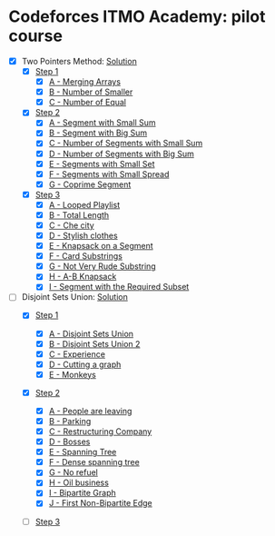 # Codeforces ITMO Academy: pilot course

- [x] Two Pointers Method: [Solution](https://skqliao.github.io/2021/04/25/ITMO-Two-Pointers-Method/)
  - [x] [Step 1](https://codeforces.com/edu/course/2/lesson/9/1/practice)
    - [x] [A - Merging Arrays](https://codeforces.com/edu/course/2/lesson/9/1/practice/contest/307092/problem/A)
    - [x] [B - Number of Smaller](https://codeforces.com/edu/course/2/lesson/9/1/practice/contest/307092/problem/B)
    - [x] [C - Number of Equal](https://codeforces.com/edu/course/2/lesson/9/1/practice/contest/307092/problem/C)
  - [x] [Step 2](https://codeforces.com/edu/course/2/lesson/9/2/practice)
    - [x] [A - Segment with Small Sum](https://codeforces.com/edu/course/2/lesson/9/2/practice/contest/307093/problem/A)
    - [x] [B - Segment with Big Sum](https://codeforces.com/edu/course/2/lesson/9/2/practice/contest/307093/problem/B)
    - [x] [C - Number of Segments with Small Sum](https://codeforces.com/edu/course/2/lesson/9/2/practice/contest/307093/problem/C)
    - [x] [D - Number of Segments with Big Sum](https://codeforces.com/edu/course/2/lesson/9/2/practice/contest/307093/problem/D)
    - [x] [E - Segments with Small Set](https://codeforces.com/edu/course/2/lesson/9/2/practice/contest/307093/problem/E)
    - [x] [F - Segments with Small Spread](https://codeforces.com/edu/course/2/lesson/9/2/practice/contest/307093/problem/F)
    - [x] [G - Coprime Segment](https://codeforces.com/edu/course/2/lesson/9/2/practice/contest/307093/problem/G)
  - [x] [Step 3](https://codeforces.com/edu/course/2/lesson/9/3/practice)
    - [x] [A - Looped Playlist](https://codeforces.com/edu/course/2/lesson/9/3/practice/contest/307094/problem/A)
    - [x] [B - Total Length](https://codeforces.com/edu/course/2/lesson/9/3/practice/contest/307094/problem/B)
    - [x] [C - Che city](https://codeforces.com/edu/course/2/lesson/9/3/practice/contest/307094/problem/C)
    - [x] [D - Stylish clothes](https://codeforces.com/edu/course/2/lesson/9/3/practice/contest/307094/problem/D)
    - [x] [E - Knapsack on a Segment](https://codeforces.com/edu/course/2/lesson/9/3/practice/contest/307094/problem/E)
    - [x] [F - Card Substrings](https://codeforces.com/edu/course/2/lesson/9/3/practice/contest/307094/problem/F)
    - [x] [G - Not Very Rude Substring](https://codeforces.com/edu/course/2/lesson/9/3/practice/contest/307094/problem/G)
    - [x] [H - A-B Knapsack](https://codeforces.com/edu/course/2/lesson/9/3/practice/contest/307094/problem/H)
    - [x] [I - Segment with the Required Subset](https://codeforces.com/edu/course/2/lesson/9/3/practice/contest/307094/problem/I)
  
- [ ] Disjoint Sets Union: [Solution](https://skqliao.github.io/2021/05/01/ITMO-Disjoint-Sets-Union/)
  - [x] [Step 1](https://codeforces.com/edu/course/2/lesson/7/1/practice)
    - [x] [A - Disjoint Sets Union](https://codeforces.com/edu/course/2/lesson/7/1/practice/contest/289390/problem/A)
    - [x] [B - Disjoint Sets Union 2](https://codeforces.com/edu/course/2/lesson/7/1/practice/contest/289390/problem/B)
    - [x] [C - Experience](https://codeforces.com/edu/course/2/lesson/7/1/practice/contest/289390/problem/C)
    - [x] [D - Cutting a graph](https://codeforces.com/edu/course/2/lesson/7/1/practice/contest/289390/problem/D)
    - [x] [E - Monkeys](https://codeforces.com/edu/course/2/lesson/7/1/practice/contest/289390/problem/E)
  - [x] [Step 2](https://codeforces.com/edu/course/2/lesson/7/2/practice)
    - [x] [A - People are leaving](https://codeforces.com/edu/course/2/lesson/7/2/practice/contest/289391/problem/A)
    - [x] [B - Parking](https://codeforces.com/edu/course/2/lesson/7/2/practice/contest/289391/problem/B)
    - [x] [C - Restructuring Company](https://codeforces.com/edu/course/2/lesson/7/2/practice/contest/289391/problem/C)
    - [x] [D - Bosses](https://codeforces.com/edu/course/2/lesson/7/2/practice/contest/289391/problem/D)
    - [x] [E - Spanning Tree](https://codeforces.com/edu/course/2/lesson/7/2/practice/contest/289391/problem/E)
    - [x] [F - Dense spanning tree](https://codeforces.com/edu/course/2/lesson/7/2/practice/contest/289391/problem/F)
    - [x] [G - No refuel](https://codeforces.com/edu/course/2/lesson/7/2/practice/contest/289391/problem/G)
    - [x] [H - Oil business](https://codeforces.com/edu/course/2/lesson/7/2/practice/contest/289391/problem/H)
    - [x] [I - Bipartite Graph](https://codeforces.com/edu/course/2/lesson/7/2/practice/contest/289391/problem/I)
    - [x] [J - First Non-Bipartite Edge](https://codeforces.com/edu/course/2/lesson/7/2/practice/contest/289391/problem/J)
  - [ ] [Step 3](https://codeforces.com/edu/course/2/lesson/7/3/practice)


